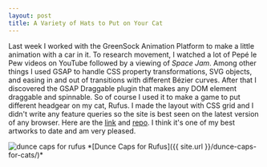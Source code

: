 ```yaml
---
layout: post
title: A Variety of Hats to Put on Your Cat
---
```

Last week I worked with the GreenSock Animation Platform to make a little animation with a car in it. To research movement, I watched a lot of Pepé le Pew videos on YouTube followed by a viewing of _Space Jam_. Among other things I used GSAP to handle CSS property transformations, SVG objects, and easing in and out of transitions with different Bézier curves. After that I discovered the GSAP Draggable plugin that makes any DOM element draggable and spinnable. So of course I used it to make a game to put different headgear on my cat, Rufus. I made the layout with CSS grid and I didn't write any feature queries so the site is best seen on the latest version of any browser. Here are the [link](http://jingyufanclub.co/dunce-caps-for-cats) and [repo](https://github.com/jingyufanclub/dunce-caps-for-cats). I think it's one of my best artworks to date and am very pleased.

<img class="lazy-image" data-src="/blog/images/dunce-caps.png" alt="dunce caps for rufus">
*[Dunce Caps for Rufus]({{ site.url }}/dunce-caps-for-cats/)*
